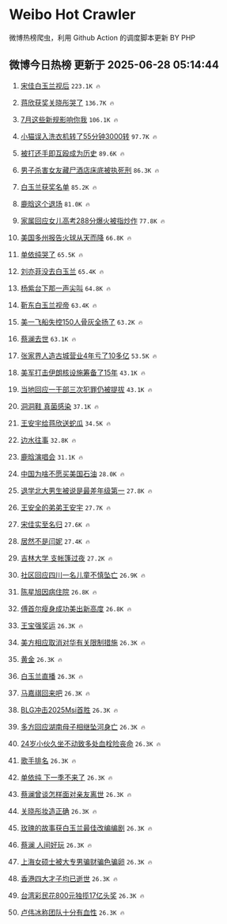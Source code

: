 # Weibo Hot Crawler 



微博热榜爬虫，利用 Github Action 的调度脚本更新 BY PHP 


## 微博今日热榜 更新于 2025-06-28 05:14:44 
1. [宋佳白玉兰视后](https://s.weibo.com/weibo?q=%E5%AE%8B%E4%BD%B3%E7%99%BD%E7%8E%89%E5%85%B0%E8%A7%86%E5%90%8E&t=31&band_rank=1&Refer=top) `223.1K 🔥` 

1. [蒋欣获奖关晓彤哭了](https://s.weibo.com/weibo?q=%23%E8%92%8B%E6%AC%A3%E8%8E%B7%E5%A5%96%E5%85%B3%E6%99%93%E5%BD%A4%E5%93%AD%E4%BA%86%23&t=31&band_rank=2&Refer=top) `136.7K 🔥` 

1. [7月这些新规影响你我](https://s.weibo.com/weibo?q=%237%E6%9C%88%E8%BF%99%E4%BA%9B%E6%96%B0%E8%A7%84%E5%BD%B1%E5%93%8D%E4%BD%A0%E6%88%91%23&t=31&band_rank=3&Refer=top) `106.1K 🔥` 

1. [小猫误入洗衣机转了55分钟3000转](https://s.weibo.com/weibo?q=%23%E5%B0%8F%E7%8C%AB%E8%AF%AF%E5%85%A5%E6%B4%97%E8%A1%A3%E6%9C%BA%E8%BD%AC%E4%BA%8655%E5%88%86%E9%92%9F3000%E8%BD%AC%23&t=31&band_rank=4&Refer=top) `97.7K 🔥` 

1. [被打还手即互殴成为历史](https://s.weibo.com/weibo?q=%23%E8%A2%AB%E6%89%93%E8%BF%98%E6%89%8B%E5%8D%B3%E4%BA%92%E6%AE%B4%E6%88%90%E4%B8%BA%E5%8E%86%E5%8F%B2%23&t=31&band_rank=5&Refer=top) `89.6K 🔥` 

1. [男子杀害女友藏尸酒店床底被执死刑](https://s.weibo.com/weibo?q=%23%E7%94%B7%E5%AD%90%E6%9D%80%E5%AE%B3%E5%A5%B3%E5%8F%8B%E8%97%8F%E5%B0%B8%E9%85%92%E5%BA%97%E5%BA%8A%E5%BA%95%E8%A2%AB%E6%89%A7%E6%AD%BB%E5%88%91%23&t=31&band_rank=6&Refer=top) `86.3K 🔥` 

1. [白玉兰获奖名单](https://s.weibo.com/weibo?q=%23%E7%99%BD%E7%8E%89%E5%85%B0%E8%8E%B7%E5%A5%96%E5%90%8D%E5%8D%95%23&t=31&band_rank=7&Refer=top) `85.2K 🔥` 

1. [鹿晗这个退场](https://s.weibo.com/weibo?q=%23%E9%B9%BF%E6%99%97%E8%BF%99%E4%B8%AA%E9%80%80%E5%9C%BA%23&t=31&band_rank=8&Refer=top) `81.0K 🔥` 

1. [家属回应女儿高考288分爆火被指炒作](https://s.weibo.com/weibo?q=%E5%AE%B6%E5%B1%9E%E5%9B%9E%E5%BA%94%E5%A5%B3%E5%84%BF%E9%AB%98%E8%80%83288%E5%88%86%E7%88%86%E7%81%AB%E8%A2%AB%E6%8C%87%E7%82%92%E4%BD%9C&t=31&band_rank=9&Refer=top) `77.8K 🔥` 

1. [美国多州报告火球从天而降](https://s.weibo.com/weibo?q=%23%E7%BE%8E%E5%9B%BD%E5%A4%9A%E5%B7%9E%E6%8A%A5%E5%91%8A%E7%81%AB%E7%90%83%E4%BB%8E%E5%A4%A9%E8%80%8C%E9%99%8D%23&t=31&band_rank=10&Refer=top) `66.8K 🔥` 

1. [单依纯哭了](https://s.weibo.com/weibo?q=%E5%8D%95%E4%BE%9D%E7%BA%AF%E5%93%AD%E4%BA%86&t=31&band_rank=11&Refer=top) `65.5K 🔥` 

1. [刘亦菲没去白玉兰](https://s.weibo.com/weibo?q=%23%E5%88%98%E4%BA%A6%E8%8F%B2%E6%B2%A1%E5%8E%BB%E7%99%BD%E7%8E%89%E5%85%B0%23&t=31&band_rank=12&Refer=top) `65.4K 🔥` 

1. [杨紫台下那一声尖叫](https://s.weibo.com/weibo?q=%E6%9D%A8%E7%B4%AB%E5%8F%B0%E4%B8%8B%E9%82%A3%E4%B8%80%E5%A3%B0%E5%B0%96%E5%8F%AB&t=31&band_rank=13&Refer=top) `64.8K 🔥` 

1. [靳东白玉兰视帝](https://s.weibo.com/weibo?q=%23%E9%9D%B3%E4%B8%9C%E7%99%BD%E7%8E%89%E5%85%B0%E8%A7%86%E5%B8%9D%23&t=31&band_rank=14&Refer=top) `63.4K 🔥` 

1. [美一飞船失控150人骨灰全扬了](https://s.weibo.com/weibo?q=%23%E7%BE%8E%E4%B8%80%E9%A3%9E%E8%88%B9%E5%A4%B1%E6%8E%A7150%E4%BA%BA%E9%AA%A8%E7%81%B0%E5%85%A8%E6%89%AC%E4%BA%86%23&t=31&band_rank=15&Refer=top) `63.2K 🔥` 

1. [蔡澜去世](https://s.weibo.com/weibo?q=%23%E8%94%A1%E6%BE%9C%E5%8E%BB%E4%B8%96%23&t=31&band_rank=16&Refer=top) `63.1K 🔥` 

1. [张家界人造古城营业4年亏了10多亿](https://s.weibo.com/weibo?q=%23%E5%BC%A0%E5%AE%B6%E7%95%8C%E4%BA%BA%E9%80%A0%E5%8F%A4%E5%9F%8E%E8%90%A5%E4%B8%9A4%E5%B9%B4%E4%BA%8F%E4%BA%8610%E5%A4%9A%E4%BA%BF%23&t=31&band_rank=17&Refer=top) `53.5K 🔥` 

1. [美军打击伊朗核设施筹备了15年](https://s.weibo.com/weibo?q=%23%E7%BE%8E%E5%86%9B%E6%89%93%E5%87%BB%E4%BC%8A%E6%9C%97%E6%A0%B8%E8%AE%BE%E6%96%BD%E7%AD%B9%E5%A4%87%E4%BA%8615%E5%B9%B4%23&t=31&band_rank=18&Refer=top) `43.1K 🔥` 

1. [当地回应一干部三次犯罪仍被提拔](https://s.weibo.com/weibo?q=%23%E5%BD%93%E5%9C%B0%E5%9B%9E%E5%BA%94%E4%B8%80%E5%B9%B2%E9%83%A8%E4%B8%89%E6%AC%A1%E7%8A%AF%E7%BD%AA%E4%BB%8D%E8%A2%AB%E6%8F%90%E6%8B%94%23&t=31&band_rank=19&Refer=top) `43.1K 🔥` 

1. [洞洞鞋 真菌感染](https://s.weibo.com/weibo?q=%E6%B4%9E%E6%B4%9E%E9%9E%8B%20%E7%9C%9F%E8%8F%8C%E6%84%9F%E6%9F%93&t=31&band_rank=20&Refer=top) `37.1K 🔥` 

1. [王安宇给蒋欣送蛇瓜](https://s.weibo.com/weibo?q=%23%E7%8E%8B%E5%AE%89%E5%AE%87%E7%BB%99%E8%92%8B%E6%AC%A3%E9%80%81%E8%9B%87%E7%93%9C%23&t=31&band_rank=21&Refer=top) `34.5K 🔥` 

1. [边水往事](https://s.weibo.com/weibo?q=%E8%BE%B9%E6%B0%B4%E5%BE%80%E4%BA%8B&t=31&band_rank=22&Refer=top) `32.8K 🔥` 

1. [鹿晗演唱会](https://s.weibo.com/weibo?q=%23%E9%B9%BF%E6%99%97%E6%BC%94%E5%94%B1%E4%BC%9A%23&t=31&band_rank=23&Refer=top) `31.1K 🔥` 

1. [中国为啥不愿买美国石油](https://s.weibo.com/weibo?q=%23%E4%B8%AD%E5%9B%BD%E4%B8%BA%E5%95%A5%E4%B8%8D%E6%84%BF%E4%B9%B0%E7%BE%8E%E5%9B%BD%E7%9F%B3%E6%B2%B9%23&t=31&band_rank=24&Refer=top) `28.0K 🔥` 

1. [退学北大男生被说是最差年级第一](https://s.weibo.com/weibo?q=%23%E9%80%80%E5%AD%A6%E5%8C%97%E5%A4%A7%E7%94%B7%E7%94%9F%E8%A2%AB%E8%AF%B4%E6%98%AF%E6%9C%80%E5%B7%AE%E5%B9%B4%E7%BA%A7%E7%AC%AC%E4%B8%80%23&t=31&band_rank=25&Refer=top) `27.8K 🔥` 

1. [王安全的弟弟王安宇](https://s.weibo.com/weibo?q=%23%E7%8E%8B%E5%AE%89%E5%85%A8%E7%9A%84%E5%BC%9F%E5%BC%9F%E7%8E%8B%E5%AE%89%E5%AE%87%23&t=31&band_rank=26&Refer=top) `27.7K 🔥` 

1. [宋佳实至名归](https://s.weibo.com/weibo?q=%23%E5%AE%8B%E4%BD%B3%E5%AE%9E%E8%87%B3%E5%90%8D%E5%BD%92%23&t=31&band_rank=27&Refer=top) `27.6K 🔥` 

1. [居然不是闫妮](https://s.weibo.com/weibo?q=%23%E5%B1%85%E7%84%B6%E4%B8%8D%E6%98%AF%E9%97%AB%E5%A6%AE%23&t=31&band_rank=28&Refer=top) `27.4K 🔥` 

1. [吉林大学 支帐篷过夜](https://s.weibo.com/weibo?q=%E5%90%89%E6%9E%97%E5%A4%A7%E5%AD%A6%20%E6%94%AF%E5%B8%90%E7%AF%B7%E8%BF%87%E5%A4%9C&t=31&band_rank=29&Refer=top) `27.2K 🔥` 

1. [社区回应四川一名儿童不慎坠亡](https://s.weibo.com/weibo?q=%23%E7%A4%BE%E5%8C%BA%E5%9B%9E%E5%BA%94%E5%9B%9B%E5%B7%9D%E4%B8%80%E5%90%8D%E5%84%BF%E7%AB%A5%E4%B8%8D%E6%85%8E%E5%9D%A0%E4%BA%A1%23&t=31&band_rank=30&Refer=top) `26.9K 🔥` 

1. [陈星旭因病住院](https://s.weibo.com/weibo?q=%23%E9%99%88%E6%98%9F%E6%97%AD%E5%9B%A0%E7%97%85%E4%BD%8F%E9%99%A2%23&t=31&band_rank=31&Refer=top) `26.8K 🔥` 

1. [傅首尔瘦身成功美出新高度](https://s.weibo.com/weibo?q=%23%E5%82%85%E9%A6%96%E5%B0%94%E7%98%A6%E8%BA%AB%E6%88%90%E5%8A%9F%E7%BE%8E%E5%87%BA%E6%96%B0%E9%AB%98%E5%BA%A6%23&t=31&band_rank=32&Refer=top) `26.8K 🔥` 

1. [王宝强奖运](https://s.weibo.com/weibo?q=%23%E7%8E%8B%E5%AE%9D%E5%BC%BA%E5%A5%96%E8%BF%90%23&t=31&band_rank=33&Refer=top) `26.3K 🔥` 

1. [美方相应取消对华有关限制措施](https://s.weibo.com/weibo?q=%23%E7%BE%8E%E6%96%B9%E7%9B%B8%E5%BA%94%E5%8F%96%E6%B6%88%E5%AF%B9%E5%8D%8E%E6%9C%89%E5%85%B3%E9%99%90%E5%88%B6%E6%8E%AA%E6%96%BD%23&t=31&band_rank=34&Refer=top) `26.3K 🔥` 

1. [黄金](https://s.weibo.com/weibo?q=%E9%BB%84%E9%87%91&t=31&band_rank=35&Refer=top) `26.3K 🔥` 

1. [白玉兰直播](https://s.weibo.com/weibo?q=%23%E7%99%BD%E7%8E%89%E5%85%B0%E7%9B%B4%E6%92%AD%23&t=31&band_rank=36&Refer=top) `26.3K 🔥` 

1. [马嘉祺回来吧](https://s.weibo.com/weibo?q=%E9%A9%AC%E5%98%89%E7%A5%BA%E5%9B%9E%E6%9D%A5%E5%90%A7&t=31&band_rank=37&Refer=top) `26.3K 🔥` 

1. [BLG冲击2025Msi首胜](https://s.weibo.com/weibo?q=%23BLG%E5%86%B2%E5%87%BB2025Msi%E9%A6%96%E8%83%9C%23&t=31&band_rank=38&Refer=top) `26.3K 🔥` 

1. [多方回应湖南母子相继坠河身亡](https://s.weibo.com/weibo?q=%23%E5%A4%9A%E6%96%B9%E5%9B%9E%E5%BA%94%E6%B9%96%E5%8D%97%E6%AF%8D%E5%AD%90%E7%9B%B8%E7%BB%A7%E5%9D%A0%E6%B2%B3%E8%BA%AB%E4%BA%A1%23&t=31&band_rank=39&Refer=top) `26.3K 🔥` 

1. [24岁小伙久坐不动致多处血栓险丧命](https://s.weibo.com/weibo?q=%2324%E5%B2%81%E5%B0%8F%E4%BC%99%E4%B9%85%E5%9D%90%E4%B8%8D%E5%8A%A8%E8%87%B4%E5%A4%9A%E5%A4%84%E8%A1%80%E6%A0%93%E9%99%A9%E4%B8%A7%E5%91%BD%23&t=31&band_rank=40&Refer=top) `26.3K 🔥` 

1. [歌手排名](https://s.weibo.com/weibo?q=%E6%AD%8C%E6%89%8B%E6%8E%92%E5%90%8D&t=31&band_rank=41&Refer=top) `26.3K 🔥` 

1. [单依纯 下一季不来了](https://s.weibo.com/weibo?q=%E5%8D%95%E4%BE%9D%E7%BA%AF%20%E4%B8%8B%E4%B8%80%E5%AD%A3%E4%B8%8D%E6%9D%A5%E4%BA%86&t=31&band_rank=42&Refer=top) `26.3K 🔥` 

1. [蔡澜曾谈怎样面对亲友离世](https://s.weibo.com/weibo?q=%23%E8%94%A1%E6%BE%9C%E6%9B%BE%E8%B0%88%E6%80%8E%E6%A0%B7%E9%9D%A2%E5%AF%B9%E4%BA%B2%E5%8F%8B%E7%A6%BB%E4%B8%96%23&t=31&band_rank=43&Refer=top) `26.3K 🔥` 

1. [关晓彤妆造正确](https://s.weibo.com/weibo?q=%E5%85%B3%E6%99%93%E5%BD%A4%E5%A6%86%E9%80%A0%E6%AD%A3%E7%A1%AE&t=31&band_rank=44&Refer=top) `26.3K 🔥` 

1. [玫瑰的故事获白玉兰最佳改编编剧](https://s.weibo.com/weibo?q=%23%E7%8E%AB%E7%91%B0%E7%9A%84%E6%95%85%E4%BA%8B%E8%8E%B7%E7%99%BD%E7%8E%89%E5%85%B0%E6%9C%80%E4%BD%B3%E6%94%B9%E7%BC%96%E7%BC%96%E5%89%A7%23&t=31&band_rank=45&Refer=top) `26.3K 🔥` 

1. [蔡澜 人间好玩](https://s.weibo.com/weibo?q=%E8%94%A1%E6%BE%9C%20%E4%BA%BA%E9%97%B4%E5%A5%BD%E7%8E%A9&t=31&band_rank=46&Refer=top) `26.3K 🔥` 

1. [上海女硕士被大专男骗财骗色骗卵](https://s.weibo.com/weibo?q=%23%E4%B8%8A%E6%B5%B7%E5%A5%B3%E7%A1%95%E5%A3%AB%E8%A2%AB%E5%A4%A7%E4%B8%93%E7%94%B7%E9%AA%97%E8%B4%A2%E9%AA%97%E8%89%B2%E9%AA%97%E5%8D%B5%23&t=31&band_rank=47&Refer=top) `26.3K 🔥` 

1. [香港四大才子均已逝世](https://s.weibo.com/weibo?q=%23%E9%A6%99%E6%B8%AF%E5%9B%9B%E5%A4%A7%E6%89%8D%E5%AD%90%E5%9D%87%E5%B7%B2%E9%80%9D%E4%B8%96%23&t=31&band_rank=48&Refer=top) `26.3K 🔥` 

1. [台湾彩民花800元独揽17亿头奖](https://s.weibo.com/weibo?q=%23%E5%8F%B0%E6%B9%BE%E5%BD%A9%E6%B0%91%E8%8A%B1800%E5%85%83%E7%8B%AC%E6%8F%BD17%E4%BA%BF%E5%A4%B4%E5%A5%96%23&t=31&band_rank=49&Refer=top) `26.3K 🔥` 

1. [卢伟冰称团队十分有血性](https://s.weibo.com/weibo?q=%23%E5%8D%A2%E4%BC%9F%E5%86%B0%E7%A7%B0%E5%9B%A2%E9%98%9F%E5%8D%81%E5%88%86%E6%9C%89%E8%A1%80%E6%80%A7%23&t=31&band_rank=50&Refer=top) `26.3K 🔥` 

